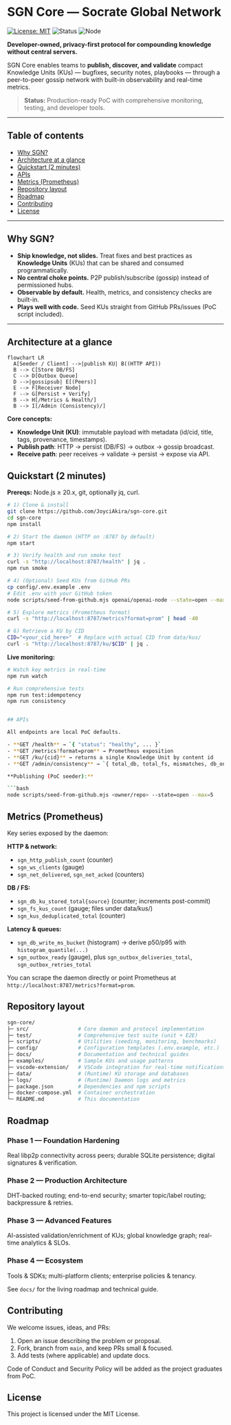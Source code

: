 # SGN Core — Socrate Global Network

[![License: MIT](https://img.shields.io/badge/License-MIT-black.svg)](#license)
![Status](https://img.shields.io/badge/status-PoC-blue)
![Node](https://img.shields.io/badge/node-%3E%3D20.x-informational)

**Developer-owned, privacy-first protocol for compounding knowledge without central servers.**

SGN Core enables teams to **publish, discover, and validate** compact Knowledge Units (KUs) —
bugfixes, security notes, playbooks — through a peer-to-peer gossip network with built-in
observability and real-time metrics.

> **Status:** Production-ready PoC with comprehensive monitoring, testing, and developer tools.

---

## Table of contents

- [Why SGN?](#why-sgn)
- [Architecture at a glance](#architecture-at-a-glance)
- [Quickstart (2 minutes)](#quickstart-2-minutes)
- [APIs](#apis)
- [Metrics (Prometheus)](#metrics-prometheus)
- [Repository layout](#repository-layout)
- [Roadmap](#roadmap)
- [Contributing](#contributing)
- [License](#license)

---

## Why SGN?

- **Ship knowledge, not slides.** Treat fixes and best practices as **Knowledge Units** (KUs)
  that can be shared and consumed programmatically.
- **No central choke points.** P2P publish/subscribe (gossip) instead of permissioned hubs.
- **Observable by default.** Health, metrics, and consistency checks are built-in.
- **Plays well with code.** Seed KUs straight from GitHub PRs/issues (PoC script included).

---

## Architecture at a glance

```mermaid
flowchart LR
  A[Seeder / Client] -->|publish KU| B((HTTP API))
  B --> C[Store DB/FS]
  C --> D[Outbox Queue]
  D -->|gossipsub| E[(Peers)]
  E --> F[Receiver Node]
  F --> G[Persist + Verify]
  B --> H[/Metrics & Health/]
  B --> I[/Admin (Consistency)/]
```

**Core concepts:**

- **Knowledge Unit (KU)**: immutable payload with metadata (id/cid, title, tags, provenance, timestamps).
- **Publish path**: HTTP → persist (DB/FS) → outbox → gossip broadcast.
- **Receive path**: peer receives → validate → persist → expose via API.

## Quickstart (2 minutes)

**Prereqs:** Node.js ≥ 20.x, git, optionally jq, curl.

```bash
# 1) Clone & install
git clone https://github.com/JoyciAkira/sgn-core.git
cd sgn-core
npm install

# 2) Start the daemon (HTTP on :8787 by default)
npm start

# 3) Verify health and run smoke test
curl -s "http://localhost:8787/health" | jq .
npm run smoke

# 4) (Optional) Seed KUs from GitHub PRs
cp config/.env.example .env
# Edit .env with your GitHub token
node scripts/seed-from-github.mjs openai/openai-node --state=open --max=5

# 5) Explore metrics (Prometheus format)
curl -s "http://localhost:8787/metrics?format=prom" | head -40

# 6) Retrieve a KU by CID
CID="<your_cid_here>"  # Replace with actual CID from data/kus/
curl -s "http://localhost:8787/ku/$CID" | jq .
```

**Live monitoring:**

```bash
# Watch key metrics in real-time
npm run watch

# Run comprehensive tests
npm run test:idempotency
npm run consistency


## APIs

All endpoints are local PoC defaults.

- **GET /health** → `{ "status": "healthy", ... }`
- **GET /metrics?format=prom** → Prometheus exposition
- **GET /ku/{cid}** → returns a single Knowledge Unit by content id
- **GET /admin/consistency** → `{ total_db, total_fs, mismatches, db_only, fs_only, consistent }`

**Publishing (PoC seeder):**

```bash
node scripts/seed-from-github.mjs <owner/repo> --state=open --max=5
```

## Metrics (Prometheus)

Key series exposed by the daemon:

**HTTP & network:**

- `sgn_http_publish_count` (counter)
- `sgn_ws_clients` (gauge)
- `sgn_net_delivered`, `sgn_net_acked` (counters)

**DB / FS:**

- `sgn_db_ku_stored_total{source}` (counter; increments post-commit)
- `sgn_fs_kus_count` (gauge; files under data/kus/)
- `sgn_kus_deduplicated_total` (counter)

**Latency & queues:**

- `sgn_db_write_ms_bucket` (histogram) → derive p50/p95 with `histogram_quantile(...)`
- `sgn_outbox_ready` (gauge), plus `sgn_outbox_deliveries_total`, `sgn_outbox_retries_total`

You can scrape the daemon directly or point Prometheus at `http://localhost:8787/metrics?format=prom`.

## Repository layout

```bash
sgn-core/
├─ src/                # Core daemon and protocol implementation
├─ test/               # Comprehensive test suite (unit + E2E)
├─ scripts/            # Utilities (seeding, monitoring, benchmarks)
├─ config/             # Configuration templates (.env.example, etc.)
├─ docs/               # Documentation and technical guides
├─ examples/           # Sample KUs and usage patterns
├─ vscode-extension/   # VSCode integration for real-time notifications
├─ data/               # (Runtime) KU storage and databases
├─ logs/               # (Runtime) Daemon logs and metrics
├─ package.json        # Dependencies and npm scripts
├─ docker-compose.yml  # Container orchestration
└─ README.md           # This documentation
```

## Roadmap

### Phase 1 — Foundation Hardening

Real libp2p connectivity across peers; durable SQLite persistence; digital signatures & verification.

### Phase 2 — Production Architecture

DHT-backed routing; end-to-end security; smarter topic/label routing; backpressure & retries.

### Phase 3 — Advanced Features

AI-assisted validation/enrichment of KUs; global knowledge graph; real-time analytics & SLOs.

### Phase 4 — Ecosystem

Tools & SDKs; multi-platform clients; enterprise policies & tenancy.

See `docs/` for the living roadmap and technical guide.

## Contributing

We welcome issues, ideas, and PRs:

1. Open an issue describing the problem or proposal.
2. Fork, branch from `main`, and keep PRs small & focused.
3. Add tests (where applicable) and update docs.

Code of Conduct and Security Policy will be added as the project graduates from PoC.

## License

This project is licensed under the MIT License.
